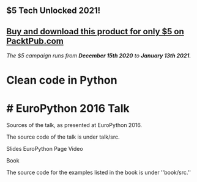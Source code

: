 ## $5 Tech Unlocked 2021!
[Buy and download this product for only $5 on PacktPub.com](https://www.packtpub.com/)
-----
*The $5 campaign         runs from __December 15th 2020__ to __January 13th 2021.__*

# Clean code in Python

# # EuroPython 2016 Talk

Sources of the talk, as presented at EuroPython 2016.

The source code of the talk is under talk/src.

Slides EuroPython Page Video

Book

The source code for the examples listed in the book is under ''book/src.''

